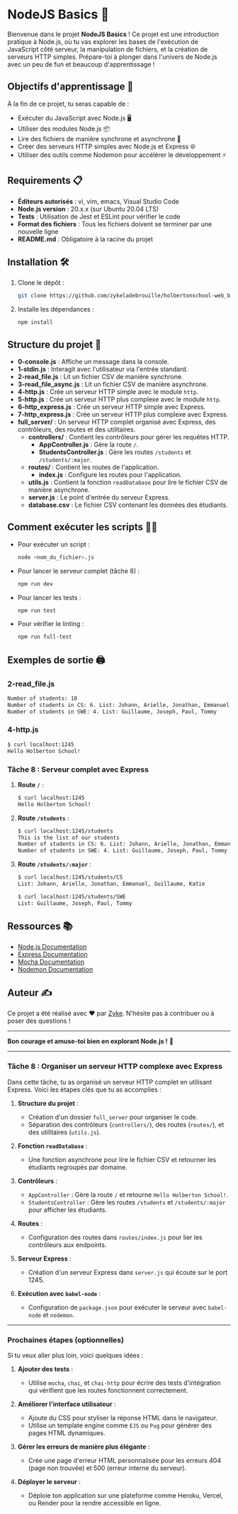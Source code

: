 # NodeJS Basics 🚀

Bienvenue dans le projet **NodeJS Basics** ! Ce projet est une introduction pratique à Node.js, où tu vas explorer les bases de l'exécution de JavaScript côté serveur, la manipulation de fichiers, et la création de serveurs HTTP simples. Prépare-toi à plonger dans l'univers de Node.js avec un peu de fun et beaucoup d'apprentissage !

## Objectifs d'apprentissage 🎯

À la fin de ce projet, tu seras capable de :

- Exécuter du JavaScript avec Node.js 🖥️
- Utiliser des modules Node.js 📦
- Lire des fichiers de manière synchrone et asynchrone 📄
- Créer des serveurs HTTP simples avec Node.js et Express 🌐
- Utiliser des outils comme Nodemon pour accélérer le développement ⚡

## Requirements 📋

- **Éditeurs autorisés** : vi, vim, emacs, Visual Studio Code
- **Node.js version** : 20.x.x (sur Ubuntu 20.04 LTS)
- **Tests** : Utilisation de Jest et ESLint pour vérifier le code
- **Format des fichiers** : Tous les fichiers doivent se terminer par une nouvelle ligne
- **README.md** : Obligatoire à la racine du projet

## Installation 🛠️

1. Clone le dépôt :

   ```bash
   git clone https://github.com/zykeladebrouille/holbertonschool-web_back_end.git
   ```

2. Installe les dépendances :

   ```bash
   npm install
   ```

## Structure du projet 📂

- **0-console.js** : Affiche un message dans la console.
- **1-stdin.js** : Interagit avec l'utilisateur via l'entrée standard.
- **2-read_file.js** : Lit un fichier CSV de manière synchrone.
- **3-read_file_async.js** : Lit un fichier CSV de manière asynchrone.
- **4-http.js** : Crée un serveur HTTP simple avec le module `http`.
- **5-http.js** : Crée un serveur HTTP plus complexe avec le module `http`.
- **6-http_express.js** : Crée un serveur HTTP simple avec Express.
- **7-http_express.js** : Crée un serveur HTTP plus complexe avec Express.
- **full_server/** : Un serveur HTTP complet organisé avec Express, des contrôleurs, des routes et des utilitaires.
  - **controllers/** : Contient les contrôleurs pour gérer les requêtes HTTP.
    - **AppController.js** : Gère la route `/`.
    - **StudentsController.js** : Gère les routes `/students` et `/students/:major`.
  - **routes/** : Contient les routes de l'application.
    - **index.js** : Configure les routes pour l'application.
  - **utils.js** : Contient la fonction `readDatabase` pour lire le fichier CSV de manière asynchrone.
  - **server.js** : Le point d'entrée du serveur Express.
  - **database.csv** : Le fichier CSV contenant les données des étudiants.

## Comment exécuter les scripts 🏃‍♂️

- Pour exécuter un script :

  ```bash
  node <nom_du_fichier>.js
  ```

- Pour lancer le serveur complet (tâche 8) :

  ```bash
  npm run dev
  ```

- Pour lancer les tests :

  ```bash
  npm run test
  ```

- Pour vérifier le linting :

  ```bash
  npm run full-test
  ```

## Exemples de sortie 🖨️

### 2-read_file.js

```bash
Number of students: 10
Number of students in CS: 6. List: Johann, Arielle, Jonathan, Emmanuel, Guillaume, Katie
Number of students in SWE: 4. List: Guillaume, Joseph, Paul, Tommy
```

### 4-http.js

```bash
$ curl localhost:1245
Hello Holberton School!
```

### Tâche 8 : Serveur complet avec Express

1. **Route `/`** :

   ```bash
   $ curl localhost:1245
   Hello Holberton School!
   ```

2. **Route `/students`** :

   ```bash
   $ curl localhost:1245/students
   This is the list of our students
   Number of students in CS: 6. List: Johann, Arielle, Jonathan, Emmanuel, Guillaume, Katie
   Number of students in SWE: 4. List: Guillaume, Joseph, Paul, Tommy
   ```

3. **Route `/students/:major`** :

   ```bash
   $ curl localhost:1245/students/CS
   List: Johann, Arielle, Jonathan, Emmanuel, Guillaume, Katie
   ```

   ```bash
   $ curl localhost:1245/students/SWE
   List: Guillaume, Joseph, Paul, Tommy
   ```

## Ressources 📚

- [Node.js Documentation](https://nodejs.org/en/docs/)
- [Express Documentation](https://expressjs.com/)
- [Mocha Documentation](https://mochajs.org/)
- [Nodemon Documentation](https://nodemon.io/)

## Auteur ✍️

Ce projet a été réalisé avec ❤️ par [Zyke](https://github.com/Zykeladebrouille). N'hésite pas à contribuer ou à poser des questions !

---

**Bon courage et amuse-toi bien en explorant Node.js !** 🎉

---

### **Tâche 8 : Organiser un serveur HTTP complexe avec Express**

Dans cette tâche, tu as organisé un serveur HTTP complet en utilisant Express. Voici les étapes clés que tu as accomplies :

1. **Structure du projet** :
   - Création d'un dossier `full_server` pour organiser le code.
   - Séparation des contrôleurs (`controllers/`), des routes (`routes/`), et des utilitaires (`utils.js`).

2. **Fonction `readDatabase`** :
   - Une fonction asynchrone pour lire le fichier CSV et retourner les étudiants regroupés par domaine.

3. **Contrôleurs** :
   - `AppController` : Gère la route `/` et retourne `Hello Holberton School!`.
   - `StudentsController` : Gère les routes `/students` et `/students/:major` pour afficher les étudiants.

4. **Routes** :
   - Configuration des routes dans `routes/index.js` pour lier les contrôleurs aux endpoints.

5. **Serveur Express** :
   - Création d'un serveur Express dans `server.js` qui écoute sur le port 1245.

6. **Exécution avec `babel-node`** :
   - Configuration de `package.json` pour exécuter le serveur avec `babel-node` et `nodemon`.

---

### **Prochaines étapes (optionnelles)**

Si tu veux aller plus loin, voici quelques idées :

1. **Ajouter des tests** :
   - Utilise `mocha`, `chai`, et `chai-http` pour écrire des tests d'intégration qui vérifient que les routes fonctionnent correctement.

2. **Améliorer l'interface utilisateur** :
   - Ajoute du CSS pour styliser la réponse HTML dans le navigateur.
   - Utilise un template engine comme `EJS` ou `Pug` pour générer des pages HTML dynamiques.

3. **Gérer les erreurs de manière plus élégante** :
   - Crée une page d'erreur HTML personnalisée pour les erreurs 404 (page non trouvée) et 500 (erreur interne du serveur).

4. **Déployer le serveur** :
   - Déploie ton application sur une plateforme comme Heroku, Vercel, ou Render pour la rendre accessible en ligne.